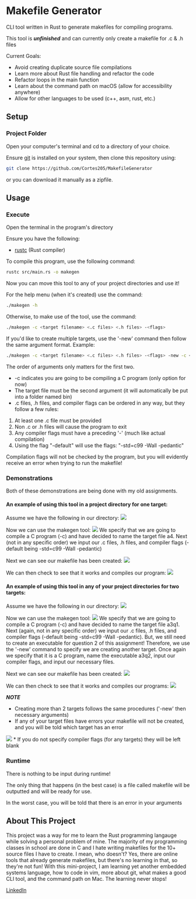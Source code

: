 # Makefile Generator
CLI tool written in Rust to generate makefiles for compiling programs.

This tool is ***unfinished*** and can currently only create a makefile for .c & .h files 

Current Goals:
* Avoid creating duplicate source file compilations
* Learn more about Rust file handling and refactor the code
* Refactor loops in the main function
* Learn about the command path on macOS (allow for accessibility anywhere)
* Allow for other languages to be used (c++, asm, rust, etc.)

## Setup
### Project Folder
Open your computer's terminal and cd to a directory of your choice.

Ensure [git](https://git-scm.com/) is installed on your system, then clone this repository using:

```sh
git clone https://github.com/Cortes205/MakefileGenerator
```

or you can download it manually as a zipfile.

## Usage
### Execute
Open the terminal in the program's directory

Ensure you have the following:
* [rustc](https://www.rust-lang.org/tools/install) (Rust compiler)

To compile this program, use the following command:

```sh
rustc src/main.rs -o makegen 
```

Now you can move this tool to any of your project directories and use it!

For the help menu (when it's created) use the command:
```sh
./makegen -h
```

Otherwise, to make use of the tool, use the command:
```sh
./makegen -c <target filename> <.c files> <.h files> -<flags>
```

If you'd like to create multiple targets, use the '-new' command then follow the same argument format. Example:
```sh
./makegen -c <target filename> <.c files> <.h files> -<flags> -new -c <second target> <.c files> <.h files> -<flags>
```

The order of arguments only matters for the first two.

* -c indicates you are going to be compiling a C program (only option for now)
* The target file must be the second argument (it will automatically be put into a folder named bin)
* .c files, .h files, and compiler flags can be ordered in any way, but they follow a few rules:

1. At least one .c file must be provided
2. Non .c or .h files will cause the program to exit
3. Any compiler flags must have a preceding '-' (much like actual compilation)
4. Using the flag "-default" will use the flags: "-std=c99 -Wall -pedantic"

Compilation flags will not be checked by the program, but you will evidently receive an error when trying to run the makefile!

### Demonstrations
Both of these demonstrations are being done with my old assignments.
#### An example of using this tool in a project directory for one target:
Assume we have the following in our directory:
<img src="./assets/ex1p1.png">

Now we can use the makegen tool:
<img src="./assets/ex1p2.png">
We specify that we are going to compile a C program (-c) and have decided to name 
the target file a4. Next (not in any specific order) we input our .c files, .h files, and compiler flags (-default
being -std=c99 -Wall -pedantic)

Next we can see our makefile has been created:
<img src="./assets/ex1p3.png">

We can then check to see that it works and compiles our program:
<img src="./assets/ex1p4.png">

#### An example of using this tool in any of your project directories for two targets:
Assume we have the following in our directory:
<img src="./assets/ex2p1.png">

Now we can use the makegen tool:
<img src="./assets/ex2p2.png">
We specify that we are going to compile a C program (-c) and have decided to name 
the target file a3q1. Next (again, not in any specific order) we input our .c files, .h files, and compiler flags (-default
being -std=c99 -Wall -pedantic). But, we still need to create an executable for question 2 of this assignment! Therefore,
we use the '-new' command to specify we are creating another target. Once again we specify that it is a 
C program, name the executable a3q2, input our compiler flags, and input our necessary files.

Next we can see our makefile has been created:
<img src="./assets/ex2p3.png">

We can then check to see that it works and compiles our programs:
<img src="./assets/ex2p4.png">

***NOTE***
* Creating more than 2 targets follows the same procedures ('-new' then necessary arguments)
* If any of your target files have errors your makefile will not be created, and you will be told
which target has an error
<img src="./assets/error.png">
* If you do not specify compiler flags (for any targets) they will be left blank

### Runtime
There is nothing to be input during runtime! 

The only thing that happens (in the best case) is a file called makefile will be outputted and will be ready for use.

In the worst case, you will be told that there is an error in your arguments

## About This Project
This project was a way for me to learn the Rust programming langauge while solving a personal problem of mine. The majority of my programming classes in school are done in C and I hate writing makefiles for the 10+ source files I have to create. I mean, who doesn't? Yes, there are online tools that already generate makefiles, but there's no learning in that, so they're not fun! With this mini-project, I am learning yet another embedded systems language, how to code in vim, more about git, what makes a good CLI tool, and the command path on Mac. The learning never stops!

[LinkedIn](https://www.linkedin.com/in/cortes205/)
